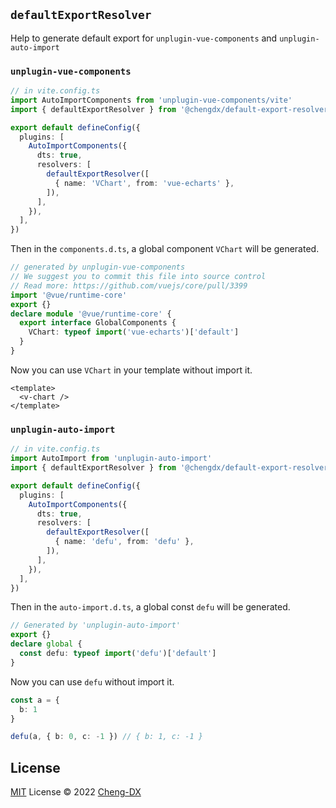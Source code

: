 
## `defaultExportResolver`
Help to generate default export for `unplugin-vue-components` and `unplugin-auto-import`

### `unplugin-vue-components`
```ts
// in vite.config.ts
import AutoImportComponents from 'unplugin-vue-components/vite'
import { defaultExportResolver } from '@chengdx/default-export-resolver'

export default defineConfig({
  plugins: [
    AutoImportComponents({
      dts: true,
      resolvers: [
        defaultExportResolver([
          { name: 'VChart', from: 'vue-echarts' },
        ]),
      ],
    }),
  ],
})
```
Then in the `components.d.ts`, a global component `VChart` will be generated.
```ts
// generated by unplugin-vue-components
// We suggest you to commit this file into source control
// Read more: https://github.com/vuejs/core/pull/3399
import '@vue/runtime-core'
export {}
declare module '@vue/runtime-core' {
  export interface GlobalComponents {
    VChart: typeof import('vue-echarts')['default']
  }
}

```
Now you can use `VChart` in your template without import it.
```vue
<template>
  <v-chart />
</template>
```

### `unplugin-auto-import`
```ts
// in vite.config.ts
import AutoImport from 'unplugin-auto-import'
import { defaultExportResolver } from '@chengdx/default-export-resolver'

export default defineConfig({
  plugins: [
    AutoImportComponents({
      dts: true,
      resolvers: [
        defaultExportResolver([
          { name: 'defu', from: 'defu' },
        ]),
      ],
    }),
  ],
})
```
Then in the `auto-import.d.ts`, a global const `defu` will be generated.
```ts
// Generated by 'unplugin-auto-import'
export {}
declare global {
  const defu: typeof import('defu')['default']
}
```
Now you can use `defu` without import it.
```ts
const a = {
  b: 1
}

defu(a, { b: 0, c: -1 }) // { b: 1, c: -1 }
```

## License
[MIT](./LICENSE) License © 2022 [Cheng-DX](https://github.com/Cheng-DX)
